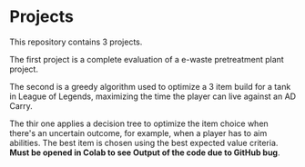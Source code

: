 # Projects
This repository contains 3 projects.

The first project is a complete evaluation of a e-waste pretreatment plant project.

The second is a greedy algorithm used to optimize a 3 item build for a tank in League of Legends, maximizing the time
the player can live against an AD Carry.

The thir one applies a decision tree to optimize the item choice when there's an uncertain outcome, for example, when a player has
to aim abilities. The best item is chosen using the best expected value criteria. **Must be opened in Colab to see Output of the code due to GitHub bug**.


